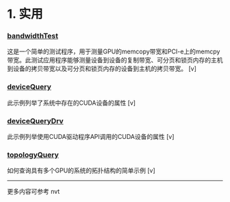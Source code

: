 # 1. 实用     

### [bandwidthTest](./bandwidthTest)

这是一个简单的测试程序，用于测量GPU的memcopy带宽和PCI-e上的memcpy带宽。此测试应用程序能够测量设备到设备的复制带宽、可分页和锁页内存的主机到设备的拷贝带宽以及可分页和锁页内存的设备到主机的拷贝带宽。  [v]    

### [deviceQuery](./deviceQuery)

此示例列举了系统中存在的CUDA设备的属性      [v]    

### [deviceQueryDrv](./deviceQueryDrv)  

此示例列举使用CUDA驱动程序API调用的CUDA设备的属性   [v]    

### [topologyQuery](./topologyQuery)

如何查询具有多个GPU的系统的拓扑结构的简单示例    [v]    

--------------------------

更多内容可参考 nvt   
